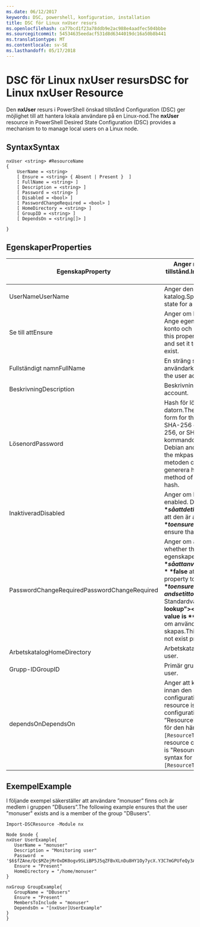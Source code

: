 ```yaml
---
ms.date: 06/12/2017
keywords: DSC, powershell, konfiguration, installation
title: DSC för Linux nxUser resurs
ms.openlocfilehash: ca77bcd1f23a78ddb9e2ac988e4aadfec504bbbe
ms.sourcegitcommit: 54534635eedacf531d8d6344019dc16a50b8b441
ms.translationtype: MT
ms.contentlocale: sv-SE
ms.lasthandoff: 05/17/2018
---
```

# <a name="dsc-for-linux-nxuser-resource"></a><span data-ttu-id="8cc6e-103">DSC för Linux nxUser resurs</span><span class="sxs-lookup"><span data-stu-id="8cc6e-103">DSC for Linux nxUser Resource</span></span>

<span data-ttu-id="8cc6e-104">Den **nxUser** resurs i PowerShell önskad tillstånd Configuration (DSC) ger möjlighet till att hantera lokala användare på en Linux-nod.</span><span class="sxs-lookup"><span data-stu-id="8cc6e-104">The **nxUser** resource in PowerShell Desired State Configuration (DSC) provides a mechanism to to manage local users on a Linux node.</span></span>

## <a name="syntax"></a><span data-ttu-id="8cc6e-105">Syntax</span><span class="sxs-lookup"><span data-stu-id="8cc6e-105">Syntax</span></span>

```
nxUser <string> #ResourceName
{
    UserName = <string>
    [ Ensure = <string> { Absent | Present }  ]
    [ FullName = <string> ]
    [ Description = <string> ]
    [ Password = <string> ]
    [ Disabled = <bool> ]
    [ PasswordChangeRequired = <bool> ]
    [ HomeDirectory = <string> ]
    [ GroupID = <string> ]
    [ DependsOn = <string[]> ]

}
```

## <a name="properties"></a><span data-ttu-id="8cc6e-106">Egenskaper</span><span class="sxs-lookup"><span data-stu-id="8cc6e-106">Properties</span></span>

|  <span data-ttu-id="8cc6e-107">Egenskap</span><span class="sxs-lookup"><span data-stu-id="8cc6e-107">Property</span></span> |  <span data-ttu-id="8cc6e-108">Anger namnet på kontot som du vill se till att ett visst tillstånd.</span><span class="sxs-lookup"><span data-stu-id="8cc6e-108">Indicates the account name for which you want to ensure a specific state.</span></span> |
|---|---|
| <span data-ttu-id="8cc6e-109">UserName</span><span class="sxs-lookup"><span data-stu-id="8cc6e-109">UserName</span></span>| <span data-ttu-id="8cc6e-110">Anger den plats där du vill kontrollera tillståndet för en fil eller katalog.</span><span class="sxs-lookup"><span data-stu-id="8cc6e-110">Specifies the location where you want to ensure the state for a file or directory.</span></span>|
| <span data-ttu-id="8cc6e-111">Se till att</span><span class="sxs-lookup"><span data-stu-id="8cc6e-111">Ensure</span></span>| <span data-ttu-id="8cc6e-112">Anger om kontot finns.</span><span class="sxs-lookup"><span data-stu-id="8cc6e-112">Specifies whether the account exists.</span></span> <span data-ttu-id="8cc6e-113">Ange egenskapen ”aktuella” för att säkerställa att finns ett konto och ange den till ”saknas” så att kontot inte finns.</span><span class="sxs-lookup"><span data-stu-id="8cc6e-113">Set this property to "Present" to ensure that the account exists, and set it to "Absent" to ensure that the account does not exist.</span></span>|
| <span data-ttu-id="8cc6e-114">Fullständigt namn</span><span class="sxs-lookup"><span data-stu-id="8cc6e-114">FullName</span></span>| <span data-ttu-id="8cc6e-115">En sträng som innehåller det fullständiga namnet för användarkontot.</span><span class="sxs-lookup"><span data-stu-id="8cc6e-115">A string that contains the full name to use for the user account.</span></span>|
| <span data-ttu-id="8cc6e-116">Beskrivning</span><span class="sxs-lookup"><span data-stu-id="8cc6e-116">Description</span></span>| <span data-ttu-id="8cc6e-117">Beskrivning för användarkontot.</span><span class="sxs-lookup"><span data-stu-id="8cc6e-117">The description for the user account.</span></span>|
| <span data-ttu-id="8cc6e-118">Lösenord</span><span class="sxs-lookup"><span data-stu-id="8cc6e-118">Password</span></span>| <span data-ttu-id="8cc6e-119">Hash för lösenordet användare på sätt som passar för Linux-datorn.</span><span class="sxs-lookup"><span data-stu-id="8cc6e-119">The hash of the users password in the appropriate form for the Linux computer.</span></span> <span data-ttu-id="8cc6e-120">Detta är vanligtvis en saltat SHA-256 eller SHA-512 hash.</span><span class="sxs-lookup"><span data-stu-id="8cc6e-120">Typically, this is a salted SHA-256, or SHA-512 hash.</span></span> <span data-ttu-id="8cc6e-121">Det här värdet kan skapas med kommandot mkpasswd på Debian och Ubuntu Linux.</span><span class="sxs-lookup"><span data-stu-id="8cc6e-121">On Debian and Ubuntu Linux, this value can be generated with the mkpasswd command.</span></span> <span data-ttu-id="8cc6e-122">För andra Linux-distributioner kan metoden crypt i Python's Crypt biblioteket användas för att generera hash-algoritmen.</span><span class="sxs-lookup"><span data-stu-id="8cc6e-122">For other Linux distros, the crypt method of Python’s Crypt library can be used to generate the hash.</span></span>|
| <span data-ttu-id="8cc6e-123">Inaktiverad</span><span class="sxs-lookup"><span data-stu-id="8cc6e-123">Disabled</span></span>| <span data-ttu-id="8cc6e-124">Anger om kontot är aktiverat.</span><span class="sxs-lookup"><span data-stu-id="8cc6e-124">Indicates whether the account is enabled.</span></span> <span data-ttu-id="8cc6e-125">Den här egenskapen **$true** så att det här kontot är inaktiverad och inställd på **$false** så att den är aktiverad.</span><span class="sxs-lookup"><span data-stu-id="8cc6e-125">Set this property to **$true** to ensure that this account is disabled, and set it to **$false** to ensure that it is enabled.</span></span>|
| <span data-ttu-id="8cc6e-126">PasswordChangeRequired</span><span class="sxs-lookup"><span data-stu-id="8cc6e-126">PasswordChangeRequired</span></span>| <span data-ttu-id="8cc6e-127">Anger om användaren kan ändra lösenordet.</span><span class="sxs-lookup"><span data-stu-id="8cc6e-127">Indicates whether the user can change the password.</span></span> <span data-ttu-id="8cc6e-128">Den här egenskapen **$true** så att användaren inte kan ändra lösenordet och Ställ in den på **$false** att tillåta användaren att ändra lösenordet.</span><span class="sxs-lookup"><span data-stu-id="8cc6e-128">Set this property to **$true** to ensure that the user cannot change the password, and set it to **$false** to allow the user to change the password.</span></span> <span data-ttu-id="8cc6e-129">Standardvärdet är **$false**.</span><span class="sxs-lookup"><span data-stu-id="8cc6e-129">The default value is **$false**.</span></span> <span data-ttu-id="8cc6e-130">Den här egenskapen utvärderas endast om användarkontot inte fanns tidigare och håller på att skapas.</span><span class="sxs-lookup"><span data-stu-id="8cc6e-130">This property is only evaluated if the user account did not exist previously and is being created.</span></span>|
| <span data-ttu-id="8cc6e-131">Arbetskatalog</span><span class="sxs-lookup"><span data-stu-id="8cc6e-131">HomeDirectory</span></span>| <span data-ttu-id="8cc6e-132">Arbetskatalog för användaren.</span><span class="sxs-lookup"><span data-stu-id="8cc6e-132">The home directory for the user.</span></span>|
| <span data-ttu-id="8cc6e-133">Grupp-ID</span><span class="sxs-lookup"><span data-stu-id="8cc6e-133">GroupID</span></span>| <span data-ttu-id="8cc6e-134">Primär grupp-ID för användaren.</span><span class="sxs-lookup"><span data-stu-id="8cc6e-134">The primary group ID for the user.</span></span>|
| <span data-ttu-id="8cc6e-135">dependsOn</span><span class="sxs-lookup"><span data-stu-id="8cc6e-135">DependsOn</span></span> | <span data-ttu-id="8cc6e-136">Anger att konfigurationen av en annan resurs måste köras innan den här resursen har konfigurerats.</span><span class="sxs-lookup"><span data-stu-id="8cc6e-136">Indicates that the configuration of another resource must run before this resource is configured.</span></span> <span data-ttu-id="8cc6e-137">Till exempel om ID för resursen configuration skriptblock som du vill köra först är ”ResourceName” och ”ResourceType” är av typen syntaxen för den här egenskapen är `DependsOn = "[ResourceType]ResourceName"`.</span><span class="sxs-lookup"><span data-stu-id="8cc6e-137">For example, if the ID of the resource configuration script block that you want to run first is "ResourceName" and its type is "ResourceType", the syntax for using this property is `DependsOn = "[ResourceType]ResourceName"`.</span></span>|

## <a name="example"></a><span data-ttu-id="8cc6e-138">Exempel</span><span class="sxs-lookup"><span data-stu-id="8cc6e-138">Example</span></span>

<span data-ttu-id="8cc6e-139">I följande exempel säkerställer att användare ”monuser” finns och är medlem i gruppen ”DBusers”.</span><span class="sxs-lookup"><span data-stu-id="8cc6e-139">The following example ensures that the user "monuser" exists and is a member of the group "DBusers".</span></span>

```
Import-DSCResource -Module nx

Node $node {
nxUser UserExample{
   UserName = "monuser"
   Description = "Monitoring user"
   Password  =    '$6$fZAne/Qc$MZejMrOxDK0ogv9SLiBP5J5qZFBvXLnDu8HY1Oy7ycX.Y3C7mGPUfeQy3A82ev3zIabhDQnj2ayeuGn02CqE/0'
   Ensure = "Present"
   HomeDirectory = "/home/monuser"
}

nxGroup GroupExample{
   GroupName = "DBusers"
   Ensure = "Present"
   MembersToInclude = "monuser"
   DependsOn = "[nxUser]UserExample"
}
}
```